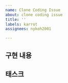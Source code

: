 ```yaml
---
name: Clone Coding Issue
about: clone coding issue
title: ''
labels: karrot
assignees: nykoh2001

---
```


## 구현 내용
<!-- 구현하고자하는 내용에 대해 작성해주세요! -->

## 태스크
<!-- 구현할 때 해야하는 작업들의 List를 적어주세요! -->
